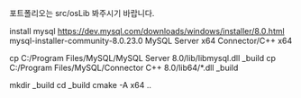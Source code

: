 포트폴리오는 src/osLib 봐주시기 바랍니다.

install mysql
https://dev.mysql.com/downloads/windows/installer/8.0.html
mysql-installer-community-8.0.23.0
MySQL Server x64
Connector/C++ x64

cp C:/Program Files/MySQL/MySQL Server 8.0/lib/libmysql.dll _build
cp C:/Program Files/MySQL/Connector C++ 8.0/lib64/*.dll _build


mkdir _build
cd _build
cmake -A x64 ..

